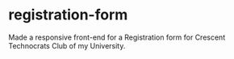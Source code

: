 # registration-form

Made a responsive front-end for a Registration form for Crescent Technocrats Club of my University.
